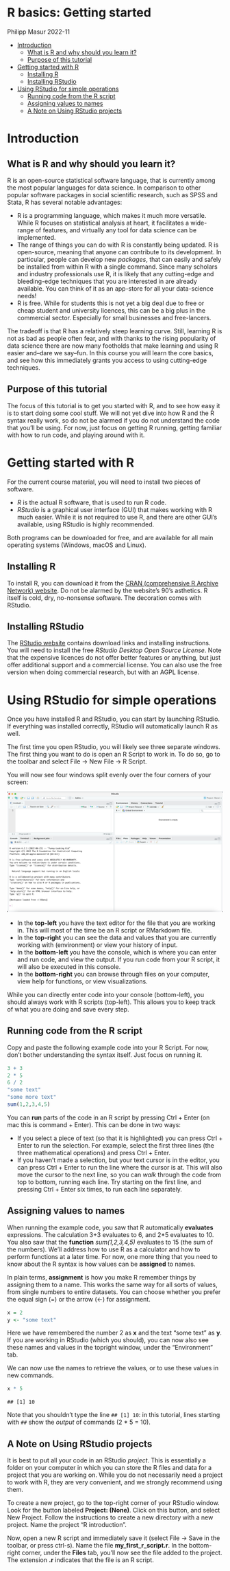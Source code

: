 R basics: Getting started
================
Philipp Masur
2022-11

-   <a href="#introduction" id="toc-introduction">Introduction</a>
    -   <a href="#what-is-r-and-why-should-you-learn-it"
        id="toc-what-is-r-and-why-should-you-learn-it">What is R and why should
        you learn it?</a>
    -   <a href="#purpose-of-this-tutorial"
        id="toc-purpose-of-this-tutorial">Purpose of this tutorial</a>
-   <a href="#getting-started-with-r"
    id="toc-getting-started-with-r">Getting started with R</a>
    -   <a href="#installing-r" id="toc-installing-r">Installing R</a>
    -   <a href="#installing-rstudio" id="toc-installing-rstudio">Installing
        RStudio</a>
-   <a href="#using-rstudio-for-simple-operations"
    id="toc-using-rstudio-for-simple-operations">Using RStudio for simple
    operations</a>
    -   <a href="#running-code-from-the-r-script"
        id="toc-running-code-from-the-r-script">Running code from the R
        script</a>
    -   <a href="#assigning-values-to-names"
        id="toc-assigning-values-to-names">Assigning values to names</a>
    -   <a href="#a-note-on-using-rstudio-projects"
        id="toc-a-note-on-using-rstudio-projects">A Note on Using RStudio
        projects</a>

# Introduction

## What is R and why should you learn it?

R is an open-source statistical software language, that is currently
among the most popular languages for data science. In comparison to
other popular software packages in social scientific research, such as
SPSS and Stata, R has several notable advantages:

-   R is a programming language, which makes it much more versatile.
    While R focuses on statistical analysis at heart, it facilitates a
    wide-range of features, and virtually any tool for data science can
    be implemented.
-   The range of things you can do with R is constantly being updated. R
    is open-source, meaning that anyone can contribute to its
    development. In particular, people can develop new *packages*, that
    can easily and safely be installed from within R with a single
    command. Since many scholars and industry professionals use R, it is
    likely that any cutting-edge and bleeding-edge techniques that you
    are interested in are already available. You can think of it as an
    app-store for all your data-science needs!
-   R is free. While for students this is not yet a big deal due to free
    or cheap student and university licences, this can be a big plus in
    the commercial sector. Especially for small businesses and
    free-lancers.

The tradeoff is that R has a relatively steep learning curve. Still,
learning R is not as bad as people often fear, and with thanks to the
rising popularity of data science there are now many footholds that make
learning and using R easier and–dare we say–fun. In this course you will
learn the core basics, and see how this immediately grants you access to
using cutting-edge techniques.

## Purpose of this tutorial

The focus of this tutorial is to get you started with R, and to see how
easy it is to start doing some cool stuff. We will not yet dive into how
R and the R syntax really work, so do not be alarmed if you do not
understand the code that you’ll be using. For now, just focus on getting
R running, getting familiar with how to run code, and playing around
with it.

# Getting started with R

For the current course material, you will need to install two pieces of
software.

-   *R* is the actual R software, that is used to run R code.
-   *RStudio* is a graphical user interface (GUI) that makes working
    with R much easier. While it is not required to use R, and there are
    other GUI’s available, using RStudio is highly recommended.

Both programs can be downloaded for free, and are available for all main
operating systems (Windows, macOS and Linux).

## Installing R

To install R, you can download it from the [CRAN (comprehensive R
Archive Network) website](https://cran.r-project.org/). Do not be
alarmed by the website’s 90’s asthetics. R itself is cold, dry,
no-nonsense software. The decoration comes with RStudio.

## Installing RStudio

The [RStudio website](https://www.rstudio.com/) contains download links
and installing instructions. You will need to install the free *RStudio
Desktop Open Source License*. Note that the expensive licences do not
offer better features or anything, but just offer additional support and
a commercial license. You can also use the free version when doing
commercial research, but with an AGPL license.

# Using RStudio for simple operations

Once you have installed R and RStudio, you can start by launching
RStudio. If everything was installed correctly, RStudio will
automatically launch R as well.

The first time you open RStudio, you will likely see three separate
windows. The first thing you want to do is open an R Script to work in.
To do so, go to the toolbar and select File -\> New File -\> R Script.

You will now see four windows split evenly over the four corners of your
screen:

![](../img/r1.png)

-   In the **top-left** you have the text editor for the file that you
    are working in. This will most of the time be an R script or
    RMarkdown file.
-   In the **top-right** you can see the data and values that you are
    currently working with (environment) or view your history of input.
-   In the **bottom-left** you have the console, which is where you can
    enter and run code, and view the output. If you run code from your R
    script, it will also be executed in this console.
-   In the **bottom-right** you can browse through files on your
    computer, view help for functions, or view visualizations.

While you can directly enter code into your console (bottom-left), you
should always work with R scripts (top-left). This allows you to keep
track of what you are doing and save every step.

## Running code from the R script

Copy and paste the following example code into your R Script. For now,
don’t bother understanding the syntax itself. Just focus on running it.

``` r
3 + 3
2 * 5
6 / 2
"some text"
"some more text"
sum(1,2,3,4,5)
```

You can **run** parts of the code in an R script by pressing Ctrl +
Enter (on mac this is command + Enter). This can be done in two ways:

-   If you select a piece of text (so that it is highlighted) you can
    press Ctrl + Enter to run the selection. For example, select the
    first three lines (the three mathematical operations) and press
    Ctrl + Enter.
-   If you haven’t made a selection, but your text cursor is in the
    editor, you can press Ctrl + Enter to run the line where the cursor
    is at. This will also move the cursor to the next line, so you can
    *walk* through the code from top to bottom, running each line. Try
    starting on the first line, and pressing Ctrl + Enter six times, to
    run each line separately.

## Assigning values to names

When running the example code, you saw that R automatically
**evaluates** expressions. The calculation 3+3 evaluates to 6, and 2\*5
evaluates to 10. You also saw that the **function** *sum(1,2,3,4,5)*
evaluates to 15 (the sum of the numbers). We’ll address how to use R as
a calculator and how to perform functions at a later time. For now, one
more thing that you need to know about the R syntax is how values can be
**assigned** to names.

In plain terms, **assignment** is how you make R remember things by
assigning them to a name. This works the same way for all sorts of
values, from single numbers to entire datasets. You can choose whether
you prefer the equal sign (=) or the arrow (\<-) for assignment.

``` r
x = 2
y <- "some text"
```

Here we have remembered the number 2 as **x** and the text “some text”
as **y**. If you are working in RStudio (which you should), you can now
also see these names and values in the topright window, under the
“Environment” tab.

We can now use the names to retrieve the values, or to use these values
in new commands.

``` r
x * 5
```

    ## [1] 10

Note that you shouldn’t type the line `## [1] 10`: in this tutorial,
lines starting with `##` show the *output* of commands (2 \* 5 = 10).

## A Note on Using RStudio projects

It is best to put all your code in an RStudio *project*. This is
essentially a folder on your computer in which you can store the R files
and data for a project that you are working on. While you do not
necessarily need a project to work with R, they are very convenient, and
we strongly recommend using them.

To create a new project, go to the top-right corner of your RStudio
window. Look for the button labeled **Project: (None)**. Click on this
button, and select New Project. Follow the instructions to create a new
directory with a new project. Name the project “R introduction”.

Now, open a new R script and immediately save it (select File -\> Save
in the toolbar, or press ctrl-s). Name the file
**my_first_r\_script.r**. In the bottom-right corner, under the
**Files** tab, you’ll now see the file added to the project. The
extension **.r** indicates that the file is an R script.
